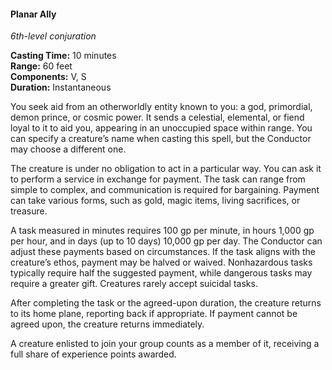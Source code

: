 #### Planar Ally
<!-- markdownlint-disable link-image-reference-definitions -->
[_metadata_:spell_name]:- "Planar Ally"
[_metadata_:spell_level]:- "6"
[_metadata_:spell_school]:- "conjuration"
[_metadata_:ritual]:- "false"
[_metadata_:casting_time_amount]:- "10"
[_metadata_:casting_time_unit]:- "minutes"
[_metadata_:range]:- "60 feet"
[_metadata_:components_verbal]:- "true"
[_metadata_:components_somatic]:- "true"
[_metadata_:components_material]:- "false"
[_metadata_:duration]:- "Instantaneous"
[_metadata_:concentration]:- "false"
[_metadata_:compared_to_wotc_srd_5.1]:- "mechanics_same_wording_different"
[_metadata_:compared_to_a5e_srd]:- "mechanics_same_wording_different"
<!-- markdownlint-disable-next-line no-emphasis-as-heading -->
_6th-level conjuration_

**Casting Time:** 10 minutes \
**Range:** 60 feet \
**Components:** V, S \
**Duration:** Instantaneous

You seek aid from an otherworldly entity known to you: a god, primordial, demon prince, or cosmic power.
It sends a celestial, elemental, or fiend loyal to it to aid you, appearing in an unoccupied space within range.
You can specify a creature’s name when casting this spell, but the Conductor may choose a different one.

The creature is under no obligation to act in a particular way.
You can ask it to perform a service in exchange for payment.
The task can range from simple to complex, and communication is required for bargaining.
Payment can take various forms, such as gold, magic items, living sacrifices, or treasure.

A task measured in minutes requires 100 gp per minute, in hours 1,000 gp per hour, and in days (up to 10 days) 10,000 gp per day.
The Conductor can adjust these payments based on circumstances.
If the task aligns with the creature’s ethos, payment may be halved or waived.
Nonhazardous tasks typically require half the suggested payment, while dangerous tasks may require a greater gift.
Creatures rarely accept suicidal tasks.

After completing the task or the agreed-upon duration, the creature returns to its home plane, reporting back if appropriate.
If payment cannot be agreed upon, the creature returns immediately.

A creature enlisted to join your group counts as a member of it, receiving a full share of experience points awarded.
